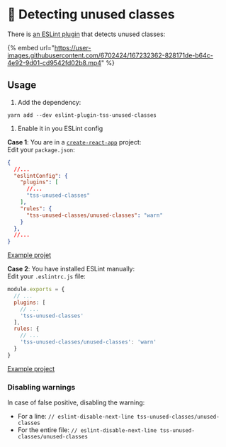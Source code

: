 # 🧹 Detecting unused classes

There is [an ESLint plugin](https://github.com/garronej/eslint-plugin-tss-unused-classes) that detects unused classes:

{% embed url="https://user-images.githubusercontent.com/6702424/167232362-828171de-b64c-4e92-9d01-cd9542fd02b8.mp4" %}

## Usage

1. Add the dependency:

```
yarn add --dev eslint-plugin-tss-unused-classes
```

1. Enable it in you ESLint config

**Case 1**: You are in a [`create-react-app`](https://create-react-app.dev) project:\
Edit your `package.json`:

```json
{
  //...
  "eslintConfig": {
    "plugins": [
      //...
      "tss-unused-classes"
    ],
    "rules": {
      "tss-unused-classes/unused-classes": "warn"
    }
  },
  //...
}
```

[Example projet](https://github.com/InseeFrLab/onyxia-web)

**Case 2**: You have installed ESLint manually:\
Edit your `.eslintrc.js` file:

```javascript
module.exports = {
  // ...
  plugins: [
    // ...
    'tss-unused-classes'
  ],
  rules: {
    // ...
    'tss-unused-classes/unused-classes': 'warn'
  }
}
```

[Example project](https://github.com/InseeFrLab/onyxia-ui)

### Disabling warnings

In case of false positive, disabling the warning:

* For a line: `// eslint-disable-next-line tss-unused-classes/unused-classes`
* For the entire file: `// eslint-disable-next-line tss-unused-classes/unused-classes`
